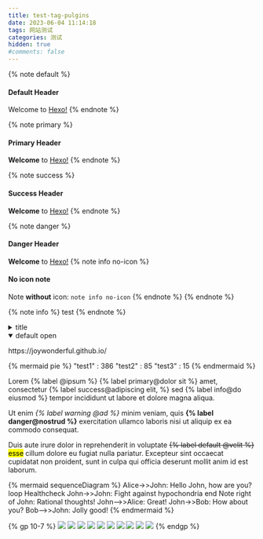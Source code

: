 ```yaml
---
title: test-tag-pulgins
date: 2023-06-04 11:14:18
tags: 网站测试
categories: 测试
hidden: true
#comments: false
---
```


{% note default %}
#### Default Header
Welcome to [Hexo!](https://hexo.io)
{% endnote %}

<!--more-->

{% note primary %}
#### Primary Header
**Welcome** to [Hexo!](https://hexo.io)
{% endnote %}

{% note success %}
#### Success Header
**Welcome** to [Hexo!](https://hexo.io)
{% endnote %}

{% note danger %}
#### Danger Header
**Welcome** to [Hexo!](https://hexo.io)
{% note info no-icon %}
#### No icon note
Note **without** icon: `note info no-icon`
{% endnote %}
{% endnote %}

{% note info %}
test
{% endnote %}

<details>
    <summary>title</summary>
    <p>https://joywonderful.github.io/</p>
</details>
<details open>
    <summary>default open</summary>
    <p>https://joywonderful.github.io/</p>
</details>

{% mermaid pie %}
"test1" : 386
"test2" : 85
"test3" : 15
{% endmermaid %}

Lorem {% label @ipsum %} {% label primary@dolor sit %} amet, consectetur {% label success@adipiscing elit, %} sed {% label info@do eiusmod %} tempor incididunt ut labore et dolore magna aliqua.

Ut enim *{% label warning @ad %}* minim veniam, quis **{% label danger@nostrud %}** exercitation ullamco laboris nisi ut aliquip ex ea commodo consequat.

Duis aute irure dolor in reprehenderit in voluptate ~~{% label default @velit %}~~ <mark>esse</mark> cillum dolore eu fugiat nulla pariatur. Excepteur sint occaecat cupidatat non proident, sunt in culpa qui officia deserunt mollit anim id est laborum.

{% mermaid sequenceDiagram %}
Alice->>John: Hello John, how are you?
loop Healthcheck
    John->>John: Fight against hypochondria
end
Note right of John: Rational thoughts!
John-->>Alice: Great!
John->>Bob: How about you?
Bob-->>John: Jolly good!
{% endmermaid %}


{% gp 10-7 %}
![](/pic/icon.png)
![](/pic/icon.png)
![](/pic/icon.png)
![](/pic/icon.png)
![](/pic/icon.png)
![](/pic/icon.png)
![](/pic/icon.png)
![](/pic/icon.png)
![](/pic/icon.png)
![](/pic/icon.png)
{% endgp %}